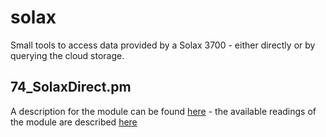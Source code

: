 # solax
Small tools to access data provided by a Solax 3700 - either directly or by querying the cloud storage.

## 74_SolaxDirect.pm
A description for the module can be found [here](https://github.com/GitHobi/solax/wiki/74_SolaxDirect.pm-module-description) - the available readings of the module are described [here](https://github.com/GitHobi/solax/wiki/74_SolaxDirect.pm-Readings)
